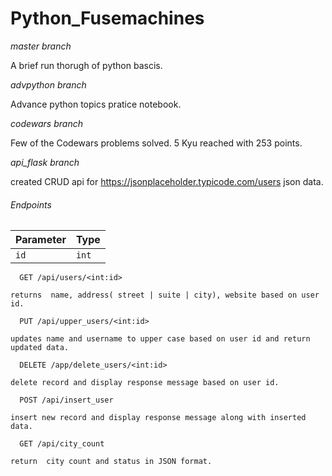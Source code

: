# Python_Fusemachines

*master branch*

A brief run thorugh of python bascis.

*advpython branch*

Advance python topics pratice notebook.

*codewars branch*

Few of the Codewars problems solved. 5 Kyu reached with 253 points.

*api_flask branch*

created CRUD api for <https://jsonplaceholder.typicode.com/users> json data.


###### Endpoints

| Parameter | Type     | 
| :-------- | :------- | 
| `id`      | `int`    | 

```
  GET /api/users/<int:id>
```
    returns  name, address( street | suite | city), website based on user id.


```
  PUT /api/upper_users/<int:id>
```
    updates name and username to upper case based on user id and return updated data.


```
  DELETE /app/delete_users/<int:id>
```
    delete record and display response message based on user id.


```
  POST /api/insert_user
```
    insert new record and display response message along with inserted data.


```
  GET /api/city_count
```
    return  city count and status in JSON format.
